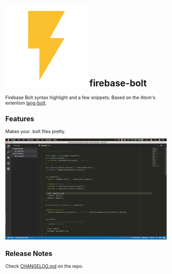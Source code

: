 # ![Bolt Logo](https://raw.githubusercontent.com/ThadeuLuz/vsce-firebase-bolt/master/images/flash.svg) firebase-bolt

Firebase Bolt syntax highlight and a few snippets. Based on the Atom's extention [lang-bolt](https://github.com/mhartington/lang-bolt).

## Features

Makes your .bolt files pretty.

![Bolt File](https://raw.githubusercontent.com/ThadeuLuz/vsce-firebase-bolt/master/images/snapshot.png)

## Release Notes

Check [CHANGELOG.md](https://github.com/ThadeuLuz/vsce-firebase-bolt/blob/master/CHANGELOG.md) on the repo.
